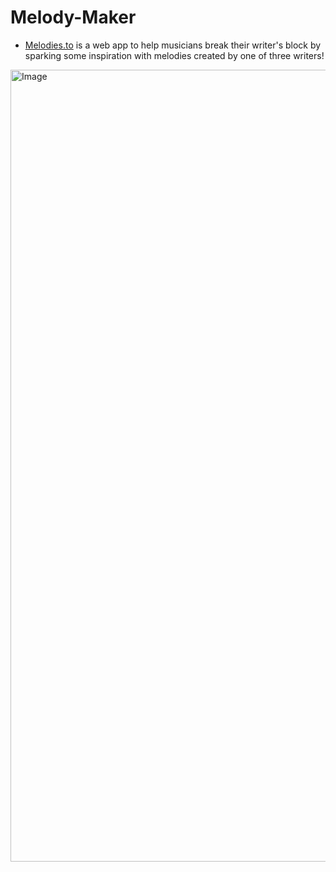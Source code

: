 # Melody-Maker
* [Melodies.to](https://melodies.to) is a web app to help musicians break their writer's block by sparking some inspiration with melodies created by one of three writers!
<img width="1267" alt="Image" src="https://user-images.githubusercontent.com/54548830/172269898-706824a7-2d9f-4360-be5f-5e21f52c837a.png">
